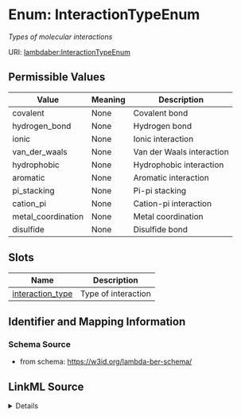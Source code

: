 # Enum: InteractionTypeEnum 




_Types of molecular interactions_



URI: [lambdaber:InteractionTypeEnum](https://w3id.org/lambda-ber-schema/InteractionTypeEnum)

## Permissible Values

| Value | Meaning | Description |
| --- | --- | --- |
| covalent | None | Covalent bond |
| hydrogen_bond | None | Hydrogen bond |
| ionic | None | Ionic interaction |
| van_der_waals | None | Van der Waals interaction |
| hydrophobic | None | Hydrophobic interaction |
| aromatic | None | Aromatic interaction |
| pi_stacking | None | Pi-pi stacking |
| cation_pi | None | Cation-pi interaction |
| metal_coordination | None | Metal coordination |
| disulfide | None | Disulfide bond |




## Slots

| Name | Description |
| ---  | --- |
| [interaction_type](interaction_type.md) | Type of interaction |





## Identifier and Mapping Information






### Schema Source


* from schema: https://w3id.org/lambda-ber-schema/






## LinkML Source

<details>
```yaml
name: InteractionTypeEnum
description: Types of molecular interactions
from_schema: https://w3id.org/lambda-ber-schema/
rank: 1000
permissible_values:
  covalent:
    text: covalent
    description: Covalent bond
  hydrogen_bond:
    text: hydrogen_bond
    description: Hydrogen bond
  ionic:
    text: ionic
    description: Ionic interaction
  van_der_waals:
    text: van_der_waals
    description: Van der Waals interaction
  hydrophobic:
    text: hydrophobic
    description: Hydrophobic interaction
  aromatic:
    text: aromatic
    description: Aromatic interaction
  pi_stacking:
    text: pi_stacking
    description: Pi-pi stacking
  cation_pi:
    text: cation_pi
    description: Cation-pi interaction
  metal_coordination:
    text: metal_coordination
    description: Metal coordination
  disulfide:
    text: disulfide
    description: Disulfide bond

```
</details>